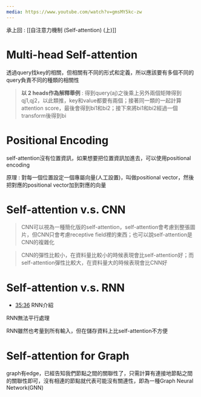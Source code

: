```yaml
---
media: https://www.youtube.com/watch?v=gmsMY5kc-zw
---
```

承上回 : [[自注意力機制 (Self-attention) (上)]]

# Multi-head Self-attention

透過query找key的相關，但相關有不同的形式和定義，所以應該要有多個不同的query負責不同的種類的相關性

> **以 2 heads作為解釋舉例** : 得到query(aj)之後乘上另外兩個矩陣得到qj1,qj2，以此類推，key和value都要有兩個；接著同一類的一起計算attention score，最後會得到bi1和bi2；接下來將bi1和bi2經過一個transform後得到bi


# Positional Encoding

self-attention沒有位置資訊，如果想要把位置資訊加進去，可以使用positional encoding

原理 : 對每一個位置設定一個專屬向量(人工設置)，叫做positional vector，然後把對應的positional vector加到對應的向量

# Self-attention v.s. CNN

> CNN可以視為一種簡化版的self-attention，self-attention會考慮到整張圖片，但CNN只會考慮receptive field裡的東西；也可以說self-attention是CNN的複雜化

> CNN的彈性比較小，在資料量比較小的時候表現會比self-attention好；而self-attention彈性比較大，在資料量大的時候表現會比CNN好


# Self-attention v.s. RNN

- [35:36](https://www.youtube.com/watch?v=gmsMY5kc-zw&t=2137#t=35:37.00) RNN介紹

RNN無法平行處理

RNN雖然也考量到所有輸入，但在儲存資料上比self-attention不方便

# Self-attention for Graph

graph有edge，已經告知我們節點之間的關聯性了，只需計算有連接地節點之間的關聯性即可，沒有相連的節點就代表可能沒有關連性，即為一種Graph Neural Network(GNN)

